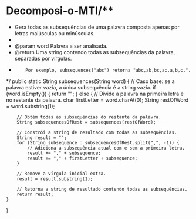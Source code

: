 # Decomposi-o-MTI/**
 * Gera todas as subsequências de uma palavra composta apenas por letras maiúsculas ou minúsculas.
 *
 * @param word Palavra a ser analisada.
 * @return Uma string contendo todas as subsequências da palavra, separadas por vírgulas.
 *         Por exemplo, subsequences("abc") retorna "abc,ab,bc,ac,a,b,c,".
 */
public static String subsequences(String word) {
    // Caso base: se a palavra estiver vazia, a única subsequência é a string vazia.
    if (word.isEmpty()) {
        return "";
    } else {
        // Divide a palavra na primeira letra e no restante da palavra.
        char firstLetter = word.charAt(0);
        String restOfWord = word.substring(1);

        // Obtém todas as subsequências do restante da palavra.
        String subsequencesOfRest = subsequences(restOfWord);

        // Constrói a string de resultado com todas as subsequências.
        String result = "";
        for (String subsequence : subsequencesOfRest.split(",", -1)) {
            // Adiciona a subsequência atual com e sem a primeira letra.
            result += "," + subsequence;
            result += "," + firstLetter + subsequence;
        }

        // Remove a vírgula inicial extra.
        result = result.substring(1);

        // Retorna a string de resultado contendo todas as subsequências.
        return result;
    }
}
